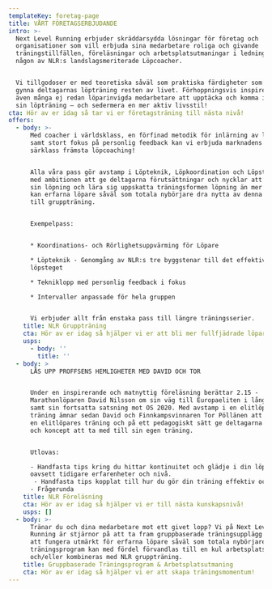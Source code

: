 ```yaml
---
templateKey: foretag-page
title: VÅRT FÖRETAGSERBJUDANDE
intro: >-
  Next Level Running erbjuder skräddarsydda lösningar för företag och
  organisationer som vill erbjuda sina medarbetare roliga och givande
  träningstillfällen, föreläsningar och arbetsplatsutmaningar i ledning av
  någon av NLR:s landslagsmeriterade Löpcoacher. 


  Vi tillgodoser er med teoretiska såväl som praktiska färdigheter som kommer
  gynna deltagarnas löpträning resten av livet. Förhoppningsvis inspirerar vi
  även många ej redan löparinvigda medarbetare att upptäcka och komma igång med
  sin löpträning – och sedermera en mer aktiv livsstil!
cta: Hör av er idag så tar vi er företagsträning till nästa nivå!
offers:
  - body: >-
      Med coacher i världsklass, en förfinad metodik för inlärning av löpteknik
      samt stort fokus på personlig feedback kan vi erbjuda marknadens i
      särklass främsta löpcoaching!


      Alla våra pass gör avstamp i Löpteknik, Löpkoordination och Löpstyrka –
      med ambitionen att ge deltagarna förutsättningar och nycklar att utveckla
      sin löpning och lära sig uppskatta träningsformen löpning än mer! Dessutom
      kan erfarna löpare såväl som totala nybörjare dra nytta av denna approach
      till gruppträning.


      Exempelpass:


      * Koordinations- och Rörlighetsuppvärming för Löpare

      * Löpteknik - Genomgång av NLR:s tre byggstenar till det effektiva
      löpsteget

      * Tekniklopp med personlig feedback i fokus

      * Intervaller anpassade för hela gruppen


      Vi erbjuder allt från enstaka pass till längre träningsserier.
    title: NLR Gruppträning
    cta: Hör av er idag så hjälper vi er att bli mer fullfjädrade löpare!
    usps:
      - body: ''
        title: ''
  - body: >
      LÅS UPP PROFFSENS HEMLIGHETER MED DAVID OCH TOR


      Under en inspirerande och matnyttig föreläsning berättar 2.15 -
      Marathonlöparen David Nilsson om sin väg till Europaeliten i långlöpning
      samt sin fortsatta satsning mot OS 2020. Med avstamp i en elitlöpares
      träning ämnar sedan David och Finnkampsvinnaren Tor Pöllänen att bryta ner
      en elitlöpares träning och på ett pedagogiskt sätt ge deltagarna nycklar
      och koncept att ta med till sin egen träning.


      Utlovas:

      - Handfasta tips kring du hittar kontinuitet och glädje i din löpträning –
      oavsett tidigare erfarenheter och nivå. 
       - Handfasta tips kopplat till hur du gör din träning effektiv och målorienterad – träningsupplägg, tävlingsupplägg och tävlingsförberedelser.
      - Frågerunda
    title: NLR Föreläsning
    cta: Hör av er idag så hjälper vi er till nästa kunskapsnivå!
    usps: []
  - body: >-
      Tränar du och dina medarbetare mot ett givet lopp? Vi på Next Level
      Running är stjärnor på att ta fram gruppbaserade träningsupplägg utformade
      att fungera utmärkt för erfarna löpare såväl som totala nybörjare. Sådant
      träningsprogram kan med fördel förvandlas till en kul arbetsplatsutmaning
      och/eller kombineras med NLR gruppträning.
    title: Gruppbaserade Träningsprogram & Arbetsplatsutmaning
    cta: Hör av er idag så hjälper vi er att skapa träningsmomentum!
---
```


